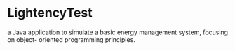 # LightencyTest
a Java application to simulate a basic energy management system, focusing on object- oriented programming principles.
